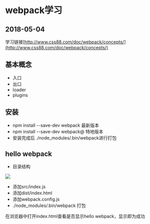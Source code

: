 # webpack学习
## 2018-05-04
学习链接[http://www.css88.com/doc/webpack/concepts/](http://www.css88.com/doc/webpack/concepts/)

基本概念
-
   - 入口
   - 出口
   - loader
   - plugins

安装
-
- npm install --save-dev webpack 最新版本
- npm install --save-dev webpack@<version>  特地版本
- 安装完成后 ./node_modules/.bin/webpack进行打包


hello webpack  
-
+ 目录结构

![](https://images2018.cnblogs.com/blog/596306/201805/596306-20180504152025557-2087211975.png)

- 添加src/index.js
- 添加dist/index.html
- 添加webpack.config.js
- ./node_modules/.bin/webpack 打包

在浏览器中打开index.html查看是否显示hello webpack，显示即为成功



